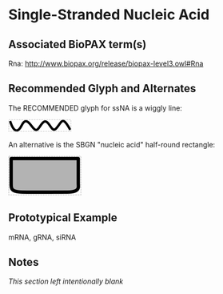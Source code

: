 # Single-Stranded Nucleic Acid

## Associated BioPAX term(s)
Rna: http://www.biopax.org/release/biopax-level3.owl#Rna

## Recommended Glyph and Alternates
The RECOMMENDED glyph for ssNA is a wiggly line:

![glyph specification](ssNA-specification.png)

An alternative is the SBGN "nucleic acid" half-round rectangle:

![glyph specification](na-sbgn-specification.png)

## Prototypical Example

mRNA, gRNA, siRNA

## Notes
*This section left intentionally blank*

